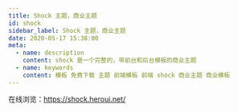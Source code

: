 ```yaml
---
title: Shock 主题，商业主题
id: shock
sidebar_label: Shock 主题，商业主题
date: 2020-05-17 15:38:00
meta:
  - name: description
    content: shock 是一个完整的，带前台和后台模板的商业主题
  - name: keywords
    content: 模板 免费下载 主题 前端模板 前端 shock 商业主题 商业模板
---
```


在线浏览：https://shock.heroui.net/